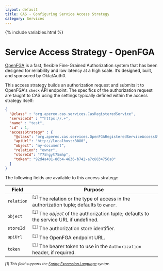 ```yaml
---
layout: default
title: CAS - Configuring Service Access Strategy
category: Services
---
```


{% include variables.html %}

# Service Access Strategy - OpenFGA

[OpenFGA](https://github.com/openfga/openfga) is a fast, flexible Fine-Grained Authorization system 
that has been designed for reliability and low latency at a high scale. It’s designed, built, and sponsored by Okta/Auth0.

This access strategy builds an authorization request and submits it to OpenFGA's `check` API endpoint. The specifics
of the authorization request are taught to CAS using the settings typically defined within the access strategy itself:

```json
{
  "@class" : "org.apereo.cas.services.CasRegisteredService",
  "serviceId" : "^https://.+",
  "name" : "test",
  "id" : 1,
  "accessStrategy" : {
    "@class": "org.apereo.cas.services.OpenFGARegisteredServiceAccessStrategy",
    "apiUrl": "http://localhost:8080",
    "object": "my-document",
    "relation": "owner",
    "storeId": "Y75hgyt75mhp",
    "token": "92d4a401-86b4-4636-b742-a7c8034756a0"
  }
}
```

The following fields are available to this access strategy:

| Field      | Purpose                                                                                            |
|------------|----------------------------------------------------------------------------------------------------|
| `relation` | <sup>[1]</sup> The relation or the type of access in the authorization tuple; defaults to `owner`. |
| `object`   | <sup>[1]</sup> The *object* of the authorization tuple; defaults to the service URL if undefined.  |
| `storeId`  | <sup>[1]</sup> The authorization store identifier.                                                 |
| `apiUrl`   | <sup>[1]</sup> The OpenFGA endpoint URL.                                                           |
| `token`    | <sup>[1]</sup> The bearer token to use in the `Authorization` header, if required.                 |

<sub><i>[1] This field supports the [Spring Expression Language](../configuration/Configuration-Spring-Expressions.html) syntax.</i></sub>
